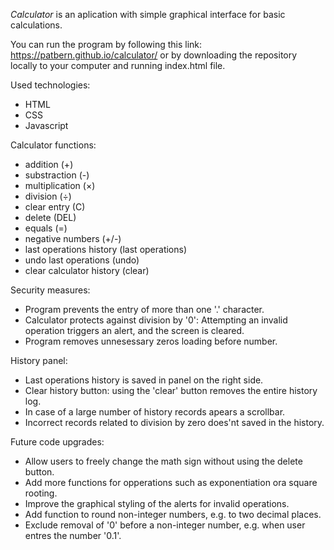 *Calculator* is an aplication with simple graphical interface for basic calculations. 

You can run the program by following this link: https://patbern.github.io/calculator/
or by downloading the repository locally to your computer and running index.html file.

Used technologies:
- HTML
- CSS
- Javascript

Calculator functions:
- addition (+)
- substraction (-)
- multiplication (×)
- division (÷)
- clear entry (C)
- delete (DEL)
- equals (=)
- negative numbers (+/-)
- last operations history (last operations)
- undo last operations (undo)
- clear calculator history (clear)

Security measures:
- Program prevents the entry of more than one '.' character.
- Calculator protects against division by '0': Attempting an invalid operation triggers an alert, and the screen is cleared.
- Program removes unnesessary zeros loading before number.

History panel:
- Last operations history is saved in panel on the right side.
- Clear history button: using the 'clear' button removes the entire history log.
- In case of a large number of history records apears a scrollbar.
- Incorrect records related to division by zero does'nt saved in the history.

Future code upgrades:
- Allow users to freely change the math sign without using the delete button.
- Add more functions for opperations such as exponentiation ora square rooting.
- Improve the graphical styling of the alerts for invalid operations.
- Add function to round non-integer numbers, e.g. to two decimal places.
- Exclude removal of '0' before a non-integer number, e.g. when user entres the number '0.1'.